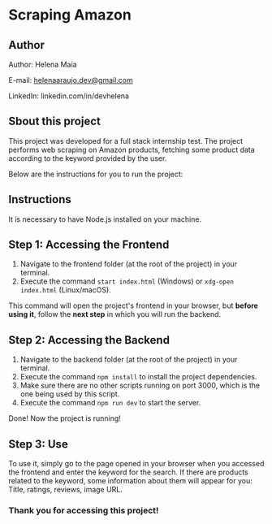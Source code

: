 # Scraping Amazon
## Author
Author: Helena Maia

E-mail: helenaaraujo.dev@gmail.com

LinkedIn: linkedin.com/in/devhelena

## Sbout this project
This project was developed for a full stack internship test. The project performs web scraping on Amazon products, fetching some product data according to the keyword provided by the user.

Below are the instructions for you to run the project:
## Instructions
It is necessary to have Node.js installed on your machine.

## Step 1: Accessing the Frontend
1. Navigate to the frontend folder (at the root of the project) in your terminal.
2. Execute the command `start index.html` (Windows) or `xdg-open index.html` (Linux/macOS).

This command will open the project's frontend in your browser, but **before using it**, follow the **next step** in which you will run the backend.
## Step 2: Accessing the Backend
1. Navigate to the backend folder (at the root of the project) in your terminal.
2. Execute the command `npm install` to install the project dependencies.
3. Make sure there are no other scripts running on port 3000, which is the one being used by this script.
4. Execute the command `npm run dev` to start the server.

Done! Now the project is running!

## Step 3: Use
To use it, simply go to the page opened in your browser when you accessed the frontend and enter the keyword for the search. If there are products related to the keyword, some information about them will appear for you: Title, ratings, reviews, image URL.

### Thank you for accessing this project!
